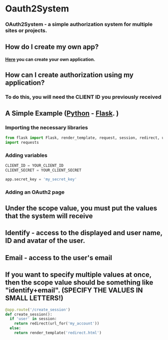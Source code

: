 # Oauth2System

### OAuth2System - a simple authorization system for multiple sites or projects.

## How do I create my own app?

#### [Here](https://emeraldermine.onpella.app/apps) you can create your own application.

## How can I create authorization using my application?

### To do this, you will need the CLIENT ID you previously received

## A Simple Example ([Python](https://www.python.org) - [Flask](https://github.com/pallets/flask). )

### Importing the necessary libraries

```python
from flask import Flask, render_template, request, session, redirect, url_for, jsonify
import requests
```

### Adding variables

```python
CLIENT_ID = YOUR_CLIENT_ID
CLIENT_SECRET = YOUR_CLIENT_SECRET

app.secret_key = 'my_secret_key'
```

### Adding an OAuth2 page

## Under the scope value, you must put the values that the system will receive

## Identify - access to the displayed and user name, ID and avatar of the user.

## Email - access to the user's email

## If you want to specify multiple values at once, then the scope value should be something like "identify+email". (SPECIFY THE VALUES IN SMALL LETTERS!)

```python
@app.route('/create_session')
def create_session():
  if 'user' in session:
    return redirect(url_for('my_account'))
  else:
    return render_template('redirect.html')
```
